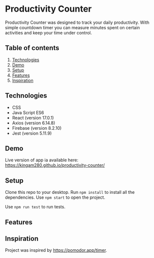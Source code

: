 # Productivity Counter

Productivity Counter was designed to track your daily productivity. With simple countdown timer you can measure minutes spent on certain activities and keep your time under control.

## Table of contents

1. [Technologies](#technologies)
2. [Demo](#demo)
3. [Setup](#setup)
4. [Features](#features)
5. [Inspiration](#inspiration)

## Technologies

- CSS
- Java Script ES6
- React (version 17.0.1)
- Axios (version 6.14.8)
- Firebase (version 8.2.10)
- Jest (version 5.11.9)

## Demo

Live version of app ia available here: https://kingam280.github.io/productivity-counter/

## Setup

Clone this repo to your desktop. Run `npm install` to install all the dependencies. Use `npm start` to open the project.

Use `npm run test` to run tests.

## Features

## Inspiration

Project was inspired by https://pomodor.app/timer.
